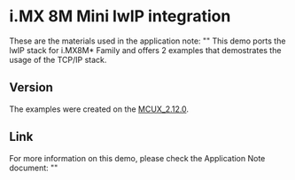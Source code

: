 # i.MX 8M Mini lwIP integration

These are the materials used in the application note: "" This demo ports the lwIP stack for i.MX8M* Family and offers 2 examples that demostrates the usage of the TCP/IP stack. 

## Version
The examples were created on the [MCUX_2.12.0](https://github.com/NXPmicro/mcux-sdk/tree/MCUX_2.12.0).

## Link
For more information on this demo, please check the Application Note document: ""
